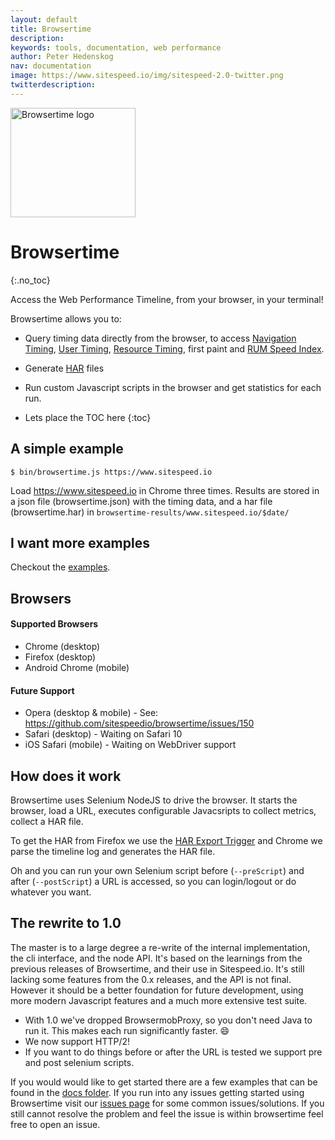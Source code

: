 ```yaml
---
layout: default
title: Browsertime
description:
keywords: tools, documentation, web performance
author: Peter Hedenskog
nav: documentation
image: https://www.sitespeed.io/img/sitespeed-2.0-twitter.png
twitterdescription:
---
```


<img src="{{site.baseurl}}/img/logos/browsertime.png" class="pull-right img-big" alt="Browsertime logo" width="200" height="175">

# Browsertime
{:.no_toc}

Access the Web Performance Timeline, from your browser, in your terminal!

Browsertime allows you to:

* Query timing data directly from the browser, to access [Navigation Timing](http://kaaes.github.io/timing/info.html), [User Timing](http://www.html5rocks.com/en/tutorials/webperformance/usertiming/),
[Resource Timing](http://www.w3.org/TR/resource-timing/), first paint and [RUM Speed Index](https://github.com/WPO-Foundation/RUM-SpeedIndex).
* Generate [HAR](http://www.softwareishard.com/blog/har-12-spec/) files
* Run custom Javascript scripts in the browser and get statistics for each run.

* Lets place the TOC here
{:toc}

## A simple example

~~~
$ bin/browsertime.js https://www.sitespeed.io
~~~

Load https://www.sitespeed.io in Chrome three times. Results are stored in a json file (browsertime.json) with the timing data, and a har file (browsertime.har) in `browsertime-results/www.sitespeed.io/$date/`

## I want more examples
Checkout the [examples](https://github.com/sitespeedio/browsertime/tree/master/docs/examples).

## Browsers

#### Supported Browsers

- Chrome (desktop)
- Firefox (desktop)
- Android Chrome (mobile)

#### Future Support

- Opera (desktop & mobile) - See: https://github.com/sitespeedio/browsertime/issues/150
- Safari (desktop) - Waiting on Safari 10
- iOS Safari (mobile) - Waiting on WebDriver support

## How does it work

Browsertime uses Selenium NodeJS to drive the browser. It starts the browser, load a URL, executes configurable Javacsripts to collect metrics, collect a HAR file.

To get the HAR from Firefox we use the [HAR Export Trigger](https://github.com/firebug/har-export-trigger) and Chrome we parse the timeline log and generates the HAR file.

Oh and you can run your own Selenium script before (<code>--preScript</code>) and after (<code>--postScript</code>) a URL is accessed, so you can login/logout or do whatever you want.


## The rewrite to 1.0

The master is to a large degree a re-write of the internal implementation, the cli interface, and the node API. It's
based on the learnings from the previous releases of Browsertime, and their use in Sitespeed.io. It's still lacking some features
from the 0.x releases, and the API is not final. However it should be a better foundation for future development, using
more modern Javascript features and a much more extensive test suite.

- With 1.0 we've dropped BrowsermobProxy, so you don't need Java to run it. This makes each run significantly faster. :smile:
- We now support HTTP/2!
- If you want to do things before or after the URL is tested we support pre and post selenium scripts.

If you would would like to get started there are a few examples that can be found in the [docs folder](https://github.com/sitespeedio/browsertime/tree/master/docs/examples). If you run into any issues getting started using Browsertime visit our [issues page](https://github.com/sitespeedio/browsertime/issues) for some common issues/solutions. If you still cannot resolve the problem and feel the issue is within browsertime feel free to open an issue.
